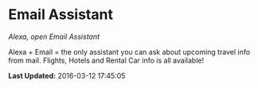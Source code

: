 # Email Assistant
*Alexa, open Email Assistant*

Alexa + Email = the only assistant you can ask about upcoming travel info from mail. Flights, Hotels and Rental Car info is all available!

**Last Updated:** 2016-03-12 17:45:05